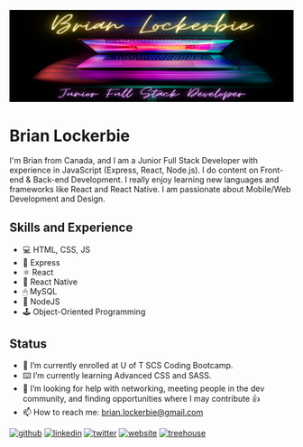 ![Junior Full Stack JavaScript Developer](https://github.com/brianlockerbie/brianlockerbie/blob/main/brian-lockerbie-header1.png)

# Brian Lockerbie
I'm Brian from Canada, and I am a Junior Full Stack Developer with experience in JavaScript (Express, React, Node.js). I do content on Front-end & Back-end Development. I really enjoy learning new languages and frameworks like React and React Native. I am passionate about Mobile/Web Development and Design.

## Skills and Experience
* 💻 HTML, CSS, JS
* 🚀 Express
* ⚛ React
* 📱 React Native
* 🖱 MySQL
* 💾 NodeJS
* 🕹 Object-Oriented Programming


## Status
- 🔭 I’m currently enrolled at U of T SCS Coding Bootcamp. 
- ⌨️ I’m currently learning Advanced CSS and SASS.
- 🤔 I’m looking for help with networking, meeting people in the dev community, and finding opportunities where I may contribute 👍 
- 📫 How to reach me: brian.lockerbie@gmail.com 



[<img src='https://cdn.jsdelivr.net/npm/simple-icons@3.0.1/icons/github.svg' alt='github' height='40'>](https://github.com/brianlockerbie)  [<img src='https://cdn.jsdelivr.net/npm/simple-icons@3.0.1/icons/linkedin.svg' alt='linkedin' height='40'>](https://www.linkedin.com/in/brian-lockerbie/)  [<img src='https://cdn.jsdelivr.net/npm/simple-icons@3.0.1/icons/twitter.svg' alt='twitter' height='40'>](https://twitter.com/BrianLockerbie)  [<img src='https://cdn.jsdelivr.net/npm/simple-icons@3.0.1/icons/icloud.svg' alt='website' height='40'>](https://brianlockerbie.com)  [<img src='https://cdn.jsdelivr.net/npm/simple-icons@3.0.1/icons/treehouse.svg' alt='treehouse' height='40'>](https://teamtreehouse.com/brianlockerbie)  

